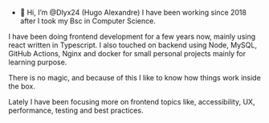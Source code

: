- 👋 Hi, I’m @Dlyx24 (Hugo Alexandre)
I have been working since 2018 after I took my Bsc in Computer Science.

I have been doing frontend development for a few years now, mainly using react written in Typescript. 
I also touched on backend using Node, MySQL, GitHub Actions, Nginx and docker for small personal projects mainly for learning purpose.

There is no magic, and because of this I like to know how things work inside the box.

Lately I have been focusing more on frontend topics like, accessibility, UX, performance, testing and best practices. 
